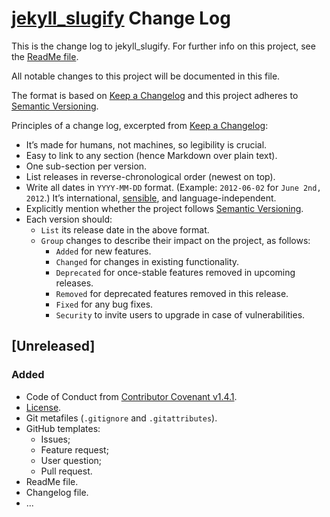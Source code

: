 # [jekyll_slugify](https://github.com/Nereare/jekyll_slugify) Change Log

This is the change log to jekyll_slugify. For further info on this project, see the [ReadMe file](README.md).

All notable changes to this project will be documented in this file.

The format is based on [Keep a Changelog](http://keepachangelog.com/) and this project adheres to [Semantic Versioning](http://semver.org/).

Principles of a change log, excerpted from [Keep a Changelog](http://keepachangelog.com/):

* It’s made for humans, not machines, so legibility is crucial.
* Easy to link to any section (hence Markdown over plain text).
* One sub-section per version.
* List releases in reverse-chronological order (newest on top).
* Write all dates in `YYYY-MM-DD` format. (Example: `2012-06-02` for `June 2nd, 2012`.) It’s international, [sensible](http://xkcd.com/1179/), and language-independent.
* Explicitly mention whether the project follows [Semantic Versioning](http://semver.org/).
* Each version should:
  * `List` its release date in the above format.
  * `Group` changes to describe their impact on the project, as follows:
    * `Added` for new features.
    * `Changed` for changes in existing functionality.
    * `Deprecated` for once-stable features removed in upcoming releases.
    * `Removed` for deprecated features removed in this release.
    * `Fixed` for any bug fixes.
    * `Security` to invite users to upgrade in case of vulnerabilities.

## [Unreleased]

### Added
* Code of Conduct from [Contributor Covenant v1.4.1](https://www.contributor-covenant.org/).
* [License](LICENSE.md).
* Git metafiles (`.gitignore` and `.gitattributes`).
* GitHub templates:
  - Issues;
  - Feature request;
  - User question;
  - Pull request.
* ReadMe file.
* Changelog file.
* ...

